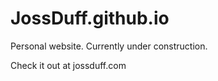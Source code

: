 # JossDuff.github.io

Personal website.  Currently under construction.

Check it out at jossduff.com
